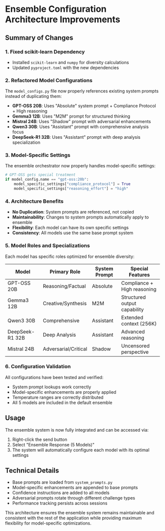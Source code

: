 # Ensemble Configuration Architecture Improvements

## Summary of Changes

### 1. Fixed scikit-learn Dependency
- Installed `scikit-learn` and `numpy` for diversity calculations
- Updated `pyproject.toml` with the new dependencies

### 2. Refactored Model Configurations

The `model_configs.py` file now properly references existing system prompts instead of duplicating them:

- **GPT-OSS 20B**: Uses "Absolute" system prompt + Compliance Protocol + High reasoning
- **Gemma3 12B**: Uses "M2M" prompt for structured thinking
- **Mistral 24B**: Uses "Shadow" prompt with adversarial enhancements
- **Qwen3 30B**: Uses "Assistant" prompt with comprehensive analysis focus
- **DeepSeek-R1 32B**: Uses "Assistant" prompt with deep analysis specialization

### 3. Model-Specific Settings

The ensemble orchestrator now properly handles model-specific settings:

```python
# GPT-OSS gets special treatment
if model_config.name == "gpt-oss:20b":
    model_specific_settings["compliance_protocol"] = True
    model_specific_settings["reasoning_effort"] = "high"
```

### 4. Architecture Benefits

- **No Duplication**: System prompts are referenced, not copied
- **Maintainability**: Changes to system prompts automatically apply to ensemble
- **Flexibility**: Each model can have its own specific settings
- **Consistency**: All models use the same base prompt system

### 5. Model Roles and Specializations

Each model has specific roles optimized for ensemble diversity:

| Model | Primary Role | System Prompt | Special Features |
|-------|--------------|---------------|------------------|
| GPT-OSS 20B | Reasoning/Factual | Absolute | Compliance + High reasoning |
| Gemma3 12B | Creative/Synthesis | M2M | Structured output capability |
| Qwen3 30B | Comprehensive | Assistant | Extended context (256K) |
| DeepSeek-R1 32B | Deep Analysis | Assistant | Advanced reasoning |
| Mistral 24B | Adversarial/Critical | Shadow | Uncensored perspective |

### 6. Configuration Validation

All configurations have been tested and verified:
- System prompt lookups work correctly
- Model-specific enhancements are properly applied
- Temperature ranges are correctly distributed
- All 5 models are included in the default ensemble

## Usage

The ensemble system is now fully integrated and can be accessed via:
1. Right-click the send button
2. Select "Ensemble Response (5 Models)"
3. The system will automatically configure each model with its optimal settings

## Technical Details

- Base prompts are loaded from `system_prompts.py`
- Model-specific enhancements are appended to base prompts
- Confidence instructions are added to all models
- Adversarial prompts rotate through different challenge types
- Performance tracking persists across sessions

This architecture ensures the ensemble system remains maintainable and consistent with the rest of the application while providing maximum flexibility for model-specific optimizations.
